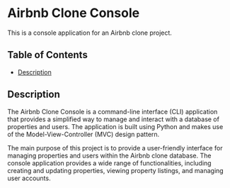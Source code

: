# Airbnb Clone Console

This is a console application for an Airbnb clone project.

## Table of Contents

- [Description](#introduction)

## Description

The Airbnb Clone Console is a command-line interface (CLI) application that provides a simplified way to manage and interact with a database of properties and users. The application is built using Python and makes use of the Model-View-Controller (MVC) design pattern.

The main purpose of this project is to provide a user-friendly interface for managing properties and users within the Airbnb clone database. The console application provides a wide range of functionalities, including creating and updating properties, viewing property listings, and managing user accounts.
